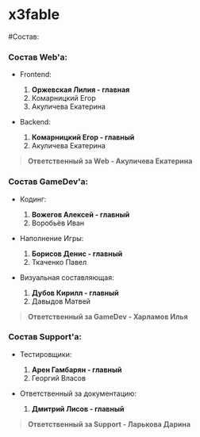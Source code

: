 # x3fable

#Состав:
### Состав Web'a:
* Frontend:
    1. **Оржевская Лилия - главная**
    2. Комарницкий Егор
    3. Акуличева Екатерина

* Backend:
    1. **Комарницкий Егор - главный**
    2. Акуличева Екатерина 

>**Ответственный за Web - Акуличева Екатерина**

### Состав GameDev'a:
* Кодинг: 
    1. **Вожегов Алексей - главный**
    2. Воробьёв Иван

* Наполнение Игры:
    1. **Борисов Денис - главный**
    2. Ткаченко Павел

* Визуальная составляющая:
    1. **Дубов Кирилл - главный**
    2. Давыдов Матвей

>**Ответственный за GameDev - Харламов Илья**


### Состав Support'a:
* Тестировщики: 
    1. **Арен Гамбарян - главный**
    2. Георгий Власов

* Ответственный за документацию:
    1. **Дмитрий Лисов - главный**

>**Ответственный за Support - Ларькова Дарина**

